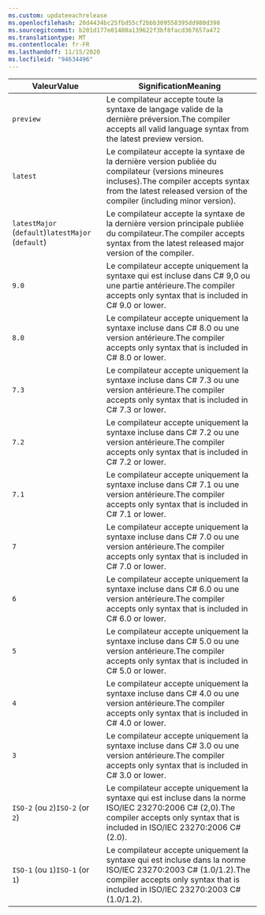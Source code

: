 ```yaml
---
ms.custom: updateeachrelease
ms.openlocfilehash: 20d4434bc25fbd55cf2bbb309558395dd980d398
ms.sourcegitcommit: b201d177e01480a139622f3bf8facd367657a472
ms.translationtype: MT
ms.contentlocale: fr-FR
ms.lasthandoff: 11/15/2020
ms.locfileid: "94634496"
---
```

| <span data-ttu-id="5ca0b-101">Valeur</span><span class="sxs-lookup"><span data-stu-id="5ca0b-101">Value</span></span>                     | <span data-ttu-id="5ca0b-102">Signification</span><span class="sxs-lookup"><span data-stu-id="5ca0b-102">Meaning</span></span>                                                                                                 |
|---------------------------|---------------------------------------------------------------------------------------------------------|
| `preview`                 | <span data-ttu-id="5ca0b-103">Le compilateur accepte toute la syntaxe de langage valide de la dernière préversion.</span><span class="sxs-lookup"><span data-stu-id="5ca0b-103">The compiler accepts all valid language syntax from the latest preview version.</span></span>                         |
| `latest`                  | <span data-ttu-id="5ca0b-104">Le compilateur accepte la syntaxe de la dernière version publiée du compilateur (versions mineures incluses).</span><span class="sxs-lookup"><span data-stu-id="5ca0b-104">The compiler accepts syntax from the latest released version of the compiler (including minor version).</span></span> |
| <span data-ttu-id="5ca0b-105">`latestMajor` (`default`)</span><span class="sxs-lookup"><span data-stu-id="5ca0b-105">`latestMajor` (`default`)</span></span> | <span data-ttu-id="5ca0b-106">Le compilateur accepte la syntaxe de la dernière version principale publiée du compilateur.</span><span class="sxs-lookup"><span data-stu-id="5ca0b-106">The compiler accepts syntax from the latest released major version of the compiler.</span></span>                     |
| `9.0`                     | <span data-ttu-id="5ca0b-107">Le compilateur accepte uniquement la syntaxe qui est incluse dans C# 9,0 ou une partie antérieure.</span><span class="sxs-lookup"><span data-stu-id="5ca0b-107">The compiler accepts only syntax that is included in C# 9.0 or lower.</span></span>                                   |
| `8.0`                     | <span data-ttu-id="5ca0b-108">Le compilateur accepte uniquement la syntaxe incluse dans C# 8.0 ou une version antérieure.</span><span class="sxs-lookup"><span data-stu-id="5ca0b-108">The compiler accepts only syntax that is included in C# 8.0 or lower.</span></span>                                   |
| `7.3`                     | <span data-ttu-id="5ca0b-109">Le compilateur accepte uniquement la syntaxe incluse dans C# 7.3 ou une version antérieure.</span><span class="sxs-lookup"><span data-stu-id="5ca0b-109">The compiler accepts only syntax that is included in C# 7.3 or lower.</span></span>                                   |
| `7.2`                     | <span data-ttu-id="5ca0b-110">Le compilateur accepte uniquement la syntaxe incluse dans C# 7.2 ou une version antérieure.</span><span class="sxs-lookup"><span data-stu-id="5ca0b-110">The compiler accepts only syntax that is included in C# 7.2 or lower.</span></span>                                   |
| `7.1`                     | <span data-ttu-id="5ca0b-111">Le compilateur accepte uniquement la syntaxe incluse dans C# 7.1 ou une version antérieure.</span><span class="sxs-lookup"><span data-stu-id="5ca0b-111">The compiler accepts only syntax that is included in C# 7.1 or lower.</span></span>                                   |
| `7`                       | <span data-ttu-id="5ca0b-112">Le compilateur accepte uniquement la syntaxe incluse dans C# 7.0 ou une version antérieure.</span><span class="sxs-lookup"><span data-stu-id="5ca0b-112">The compiler accepts only syntax that is included in C# 7.0 or lower.</span></span>                                   |
| `6`                       | <span data-ttu-id="5ca0b-113">Le compilateur accepte uniquement la syntaxe incluse dans C# 6.0 ou une version antérieure.</span><span class="sxs-lookup"><span data-stu-id="5ca0b-113">The compiler accepts only syntax that is included in C# 6.0 or lower.</span></span>                                   |
| `5`                       | <span data-ttu-id="5ca0b-114">Le compilateur accepte uniquement la syntaxe incluse dans C# 5.0 ou une version antérieure.</span><span class="sxs-lookup"><span data-stu-id="5ca0b-114">The compiler accepts only syntax that is included in C# 5.0 or lower.</span></span>                                   |
| `4`                       | <span data-ttu-id="5ca0b-115">Le compilateur accepte uniquement la syntaxe incluse dans C# 4.0 ou une version antérieure.</span><span class="sxs-lookup"><span data-stu-id="5ca0b-115">The compiler accepts only syntax that is included in C# 4.0 or lower.</span></span>                                   |
| `3`                       | <span data-ttu-id="5ca0b-116">Le compilateur accepte uniquement la syntaxe incluse dans C# 3.0 ou une version antérieure.</span><span class="sxs-lookup"><span data-stu-id="5ca0b-116">The compiler accepts only syntax that is included in C# 3.0 or lower.</span></span>                                   |
| <span data-ttu-id="5ca0b-117">`ISO-2` (ou `2`)</span><span class="sxs-lookup"><span data-stu-id="5ca0b-117">`ISO-2` (or `2`)</span></span>          | <span data-ttu-id="5ca0b-118">Le compilateur accepte uniquement la syntaxe qui est incluse dans la norme ISO/IEC 23270:2006 C# (2,0).</span><span class="sxs-lookup"><span data-stu-id="5ca0b-118">The compiler accepts only syntax that is included in ISO/IEC 23270:2006 C# (2.0).</span></span>                       |
| <span data-ttu-id="5ca0b-119">`ISO-1` (ou `1`)</span><span class="sxs-lookup"><span data-stu-id="5ca0b-119">`ISO-1` (or `1`)</span></span>          | <span data-ttu-id="5ca0b-120">Le compilateur accepte uniquement la syntaxe qui est incluse dans la norme ISO/IEC 23270:2003 C# (1.0/1.2).</span><span class="sxs-lookup"><span data-stu-id="5ca0b-120">The compiler accepts only syntax that is included in ISO/IEC 23270:2003 C# (1.0/1.2).</span></span>                   |
